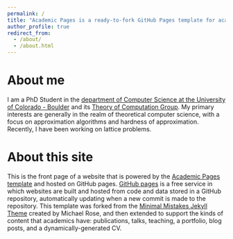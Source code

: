 ```yaml
---
permalink: /
title: "Academic Pages is a ready-to-fork GitHub Pages template for academic personal websites"
author_profile: true
redirect_from: 
  - /about/
  - /about.html
---
```


# About me
I am a PhD Student in the [department of Computer Science at the University of Colorado - Boulder](https://www.colorado.edu/cs/) and its [Theory of Computation Group](https://www.colorado.edu/cs-theory/). My primary interests are generally in the realm of theoretical computer science, with a focus on approximation algorithms and hardness of approximation. Recently, I have been working on lattice problems.

# About this site
This is the front page of a website that is powered by the [Academic Pages template](https://github.com/academicpages/academicpages.github.io) and hosted on GitHub pages. [GitHub pages](https://pages.github.com) is a free service in which websites are built and hosted from code and data stored in a GitHub repository, automatically updating when a new commit is made to the repository. This template was forked from the [Minimal Mistakes Jekyll Theme](https://mmistakes.github.io/minimal-mistakes/) created by Michael Rose, and then extended to support the kinds of content that academics have: publications, talks, teaching, a portfolio, blog posts, and a dynamically-generated CV.
